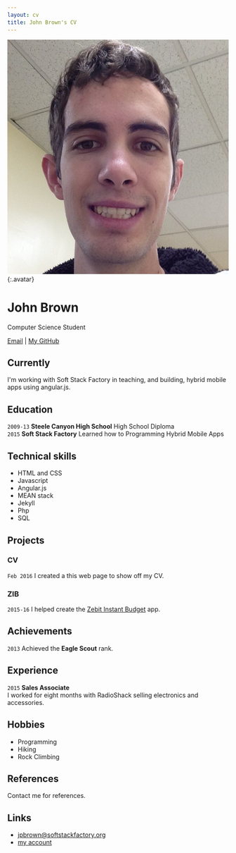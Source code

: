 ```yaml
---
layout: cv
title: John Brown's CV
---
```


![John](./media/22.JPEG){:.avatar}

# John Brown
Computer Science Student
 <!--and Technology aficionado-->

<div id="webaddress">
<a href="mailto:jpbrown@softstackfactory.org">Email</a>
|
<i class="fa fa-github"></i> <a href="http://github.com/jbrownssf">My GitHub</a>
<!--|-->
<!--<i class="fa fa-twitter"></i> <a href="http://twitter.com/">mytwitteraccount</a>-->
</div>


## Currently

I'm working with Soft Stack Factory in teaching, and building, hybrid mobile apps using angular.js.

## Education

`2009-13`
__Steele Canyon High School__ High School Diploma
<br>
`2015`
__Soft Stack Factory__ Learned how to Programming Hybrid Mobile Apps

## Technical skills

* HTML and CSS
* Javascript
* Angular.js
* MEAN stack
* Jekyll
* Php
* SQL

## Projects

### CV
`Feb 2016`
I created a this web page to show off my CV.

### ZIB
`2015-16`
I helped create the <a href="https://app.zebitinstantbudget.com" target="_blank">Zebit Instant Budget</a> app.

## Achievements
`2013`
Achieved the __Eagle Scout__ rank.

## Experience

`2015`
__Sales Associate__ <br>
I worked for eight months with RadioShack selling electronics and accessories.

## Hobbies

* Programming
* Hiking
* Rock Climbing 
 
## References
Contact me for references.

## Links

* <i class="fa fa-envelope"></i> <a href="mailto:jpbrown@softstackfactory.org">jpbrown@softstackfactory.org</a><br />
* <i class="fa fa-github"></i> <a href="http://github.com/jbrownssf">my account</a><br />
<!--* <i class="fa fa-twitter"></i> <a href="http://twitter.com/">mytwitteraccount</a><br />-->
<!--* <i class="fa fa-stack-overflow"></i> <a href="http://stackoverflow.com/">SO Account</a>-->
<!--* <i class="fa fa-google"></i> <a href="http://scholar.google.com/">scholar</a>-->
